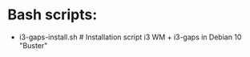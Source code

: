 # Bash scripts:

* i3-gaps-install.sh   # Installation script i3 WM + i3-gaps in Debian 10 "Buster"

